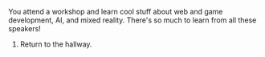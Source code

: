 You attend a workshop and learn cool stuff about web and game development, AI, and mixed reality.
There's so much to learn from all these speakers!

1. Return to the hallway.